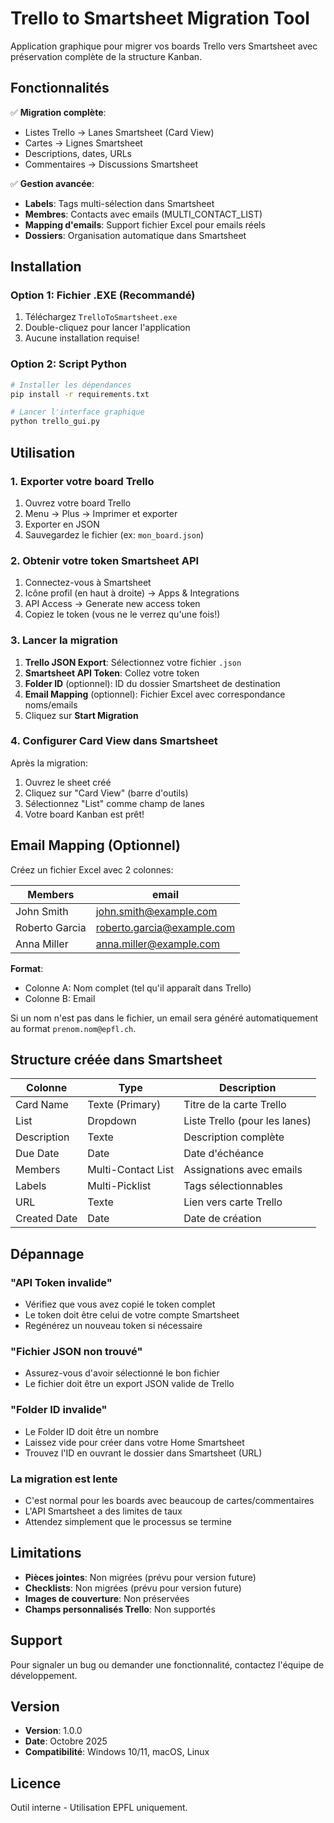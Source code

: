 # Trello to Smartsheet Migration Tool

Application graphique pour migrer vos boards Trello vers Smartsheet avec préservation complète de la structure Kanban.

## Fonctionnalités

✅ **Migration complète**:
- Listes Trello → Lanes Smartsheet (Card View)
- Cartes → Lignes Smartsheet
- Descriptions, dates, URLs
- Commentaires → Discussions Smartsheet

✅ **Gestion avancée**:
- **Labels**: Tags multi-sélection dans Smartsheet
- **Membres**: Contacts avec emails (MULTI_CONTACT_LIST)
- **Mapping d'emails**: Support fichier Excel pour emails réels
- **Dossiers**: Organisation automatique dans Smartsheet

## Installation

### Option 1: Fichier .EXE (Recommandé)

1. Téléchargez `TrelloToSmartsheet.exe`
2. Double-cliquez pour lancer l'application
3. Aucune installation requise!

### Option 2: Script Python

```bash
# Installer les dépendances
pip install -r requirements.txt

# Lancer l'interface graphique
python trello_gui.py
```

## Utilisation

### 1. Exporter votre board Trello

1. Ouvrez votre board Trello
2. Menu → Plus → Imprimer et exporter
3. Exporter en JSON
4. Sauvegardez le fichier (ex: `mon_board.json`)

### 2. Obtenir votre token Smartsheet API

1. Connectez-vous à Smartsheet
2. Icône profil (en haut à droite) → Apps & Integrations
3. API Access → Generate new access token
4. Copiez le token (vous ne le verrez qu'une fois!)

### 3. Lancer la migration

1. **Trello JSON Export**: Sélectionnez votre fichier `.json`
2. **Smartsheet API Token**: Collez votre token
3. **Folder ID** (optionnel): ID du dossier Smartsheet de destination
4. **Email Mapping** (optionnel): Fichier Excel avec correspondance noms/emails
5. Cliquez sur **Start Migration**

### 4. Configurer Card View dans Smartsheet

Après la migration:
1. Ouvrez le sheet créé
2. Cliquez sur "Card View" (barre d'outils)
3. Sélectionnez "List" comme champ de lanes
4. Votre board Kanban est prêt!

## Email Mapping (Optionnel)

Créez un fichier Excel avec 2 colonnes:

| Members          | email                        |
|------------------|------------------------------|
| John Smith       | john.smith@example.com       |
| Roberto Garcia   | roberto.garcia@example.com   |
| Anna Miller      | anna.miller@example.com      |

**Format**:
- Colonne A: Nom complet (tel qu'il apparaît dans Trello)
- Colonne B: Email

Si un nom n'est pas dans le fichier, un email sera généré automatiquement au format `prenom.nom@epfl.ch`.

## Structure créée dans Smartsheet

| Colonne          | Type                  | Description                    |
|------------------|-----------------------|--------------------------------|
| Card Name        | Texte (Primary)       | Titre de la carte Trello      |
| List             | Dropdown              | Liste Trello (pour les lanes) |
| Description      | Texte                 | Description complète          |
| Due Date         | Date                  | Date d'échéance               |
| Members          | Multi-Contact List    | Assignations avec emails      |
| Labels           | Multi-Picklist        | Tags sélectionnables          |
| URL              | Texte                 | Lien vers carte Trello        |
| Created Date     | Date                  | Date de création              |

## Dépannage

### "API Token invalide"
- Vérifiez que vous avez copié le token complet
- Le token doit être celui de votre compte Smartsheet
- Regénérez un nouveau token si nécessaire

### "Fichier JSON non trouvé"
- Assurez-vous d'avoir sélectionné le bon fichier
- Le fichier doit être un export JSON valide de Trello

### "Folder ID invalide"
- Le Folder ID doit être un nombre
- Laissez vide pour créer dans votre Home Smartsheet
- Trouvez l'ID en ouvrant le dossier dans Smartsheet (URL)

### La migration est lente
- C'est normal pour les boards avec beaucoup de cartes/commentaires
- L'API Smartsheet a des limites de taux
- Attendez simplement que le processus se termine

## Limitations

- **Pièces jointes**: Non migrées (prévu pour version future)
- **Checklists**: Non migrées (prévu pour version future)
- **Images de couverture**: Non préservées
- **Champs personnalisés Trello**: Non supportés

## Support

Pour signaler un bug ou demander une fonctionnalité, contactez l'équipe de développement.

## Version

- **Version**: 1.0.0
- **Date**: Octobre 2025
- **Compatibilité**: Windows 10/11, macOS, Linux

## Licence

Outil interne - Utilisation EPFL uniquement.

